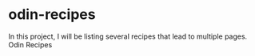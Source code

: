 # odin-recipes

In this project, I will be listing several recipes that lead to multiple pages. Odin Recipes